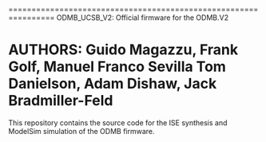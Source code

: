 ================================================================
   ODMB_UCSB_V2: Official firmware for the ODMB.V2 

   AUTHORS: Guido Magazzu, Frank Golf, Manuel Franco Sevilla 
            Tom Danielson, Adam Dishaw, Jack Bradmiller-Feld 
================================================================

This repository contains the source code for the ISE synthesis and ModelSim simulation of the ODMB firmware.
